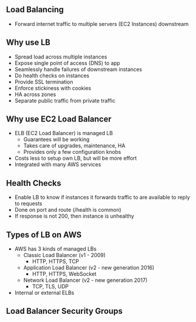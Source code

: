 ## Load Balancing

* Forward internet traffic to multiple servers (EC2 Instances) downstream

## Why use LB

* Spread load across multiple instances
* Expose single point of access (DNS) to app
* Seamlessly handle failures of downstream instances
* Do health checks on instances
* Provide SSL termination
* Enforce stickiness with cookies
* HA across zones
* Separate public traffic from private traffic

## Why use EC2 Load Balancer

* ELB (EC2 Load Balancer) is managed LB
  * Guarantees will be working
  * Takes care of upgrades, maintenance, HA
  * Provides only a few configuration knobs
* Costs less to setup own LB, but will be more effort
* Integrated with many AWS services

## Health Checks

* Enable LB to know if instances it forwards traffic to are available to reply to requests
* Done on port and route (/health is common)
* If response is not 200, then instance is unhealthy

## Types of LB on AWS

* AWS has 3 kinds of managed LBs
  * Classic Load Balancer (v1 - 2009)
    * HTTP, HTTPS, TCP
  * Application Load Balancer (v2 - new generation 2016)
    * HTTP, HTTPS, WebSocket
  * Network Load Balancer (v2 - new generation 2017)
    * TCP, TLS, UDP
* Internal or external ELBs

## Load Balancer Security Groups
